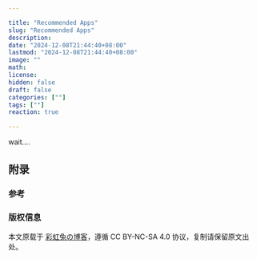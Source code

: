 ```yaml
---

title: "Recommended Apps"
slug: "Recommended Apps"
description: 
date: "2024-12-08T21:44:40+08:00"
lastmod: "2024-12-08T21:44:40+08:00"
image: ""
math: 
license: 
hidden: false
draft: false 
categories: [""]
tags: [""]
reaction: true

---
```


wait....

## 附录

### 参考

### 版权信息

本文原载于 [彩虹兔の博客](https://cai-hong-tu-blog.pages.dev/)，遵循 CC BY-NC-SA 4.0 协议，复制请保留原文出处。
